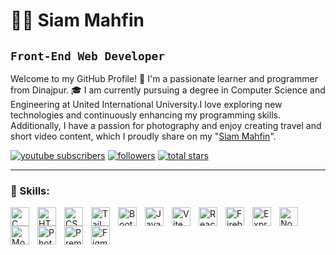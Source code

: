 # 🏄‍♂️ Siam Mahfin


**`Front-End Web Developer`**
---------------------------

Welcome to my GitHub Profile! 👋
I'm a passionate learner and programmer from Dinajpur. 🎓 I am currently pursuing a degree in Computer Science and Engineering at United International University.I love exploring new technologies and continuously enhancing my programming skills. Additionally, I have a passion for photography and enjoy creating travel and short video content, which I proudly share on my "[Siam Mahfin](https://www.youtube.com/@smsiam76)".

   <p align="left">
      <a href="https://www.youtube.com/@smsiam76">
         <img alt="youtube subscribers" title="Subscribe to my YouTube channel" src="https://custom-icon-badges.demolab.com/youtube/channel/subscribers/UC2WHjPDvbE6O328n17ZGcfg?color=%23E05D44&label=SUBSCRIBE&logo=video&logoColor=white&style=for-the-badge&labelColor=CE4630"/></a>  
      <a href="https://github.com/smsiam76?tab=followers">
         <img alt="followers" title="Follow me on Github" src="https://custom-icon-badges.demolab.com/github/followers/ForrestKnight?color=236ad3&labelColor=1155ba&style=for-the-badge&logo=person-add&label=Follow&logoColor=white"/></a>
      <a href="https://github.com/ForrestKnight?tab=repositories&sort=stargazers">
         <img alt="total stars" title="Total stars on GitHub" src="https://custom-icon-badges.demolab.com/github/stars/ForrestKnight?color=55960c&style=for-the-badge&labelColor=488207&logo=star"/></a>
   </p>

---
### 🧰 Skills:

<img align="left" alt="C" width="30px" style="padding-right:10px;" src="https://raw.githubusercontent.com/danielcranney/readme-generator/main/public/icons/skills/c-colored.svg"/>
<img align="left" alt="HTML" width="30px" style="padding-right:10px;" src="https://cdn.jsdelivr.net/gh/devicons/devicon/icons/html5/html5-plain.svg" />
<img align="left" alt="CSS" width="30px" style="padding-right:10px;" src="https://cdn.jsdelivr.net/gh/devicons/devicon/icons/css3/css3-plain.svg" />
<img align="left" alt="Tailwind CSS" width="30px" style="padding-right:10px;" src="https://raw.githubusercontent.com/danielcranney/readme-generator/main/public/icons/skills/tailwindcss-colored.svg" />
<img align="left" alt="Bootstrap" width="30px" style="padding-right:10px;" src="https://raw.githubusercontent.com/danielcranney/readme-generator/main/public/icons/skills/bootstrap-colored.svg" />
<img align="left" alt="JavaScript" width="30px" style="padding-right:10px;" src="https://cdn.jsdelivr.net/gh/devicons/devicon/icons/javascript/javascript-plain.svg" />
<img align="left" alt="Vite" width="30px" style="padding-right:10px;" src="https://raw.githubusercontent.com/danielcranney/readme-generator/main/public/icons/skills/vite-colored.svg" />
<img align="left" alt="React" width="30px" style="padding-right:10px;" src="https://cdn.jsdelivr.net/gh/devicons/devicon/icons/react/react-original.svg" />
<img align="left" alt="Firebase" width="30px" style="padding-right:10px;" src="https://raw.githubusercontent.com/danielcranney/readme-generator/main/public/icons/skills/firebase-colored.svg" />
<img align="left" alt="Express" width="30px" style="padding-right:10px;" src="https://raw.githubusercontent.com/danielcranney/readme-generator/main/public/icons/skills/express-colored.svg" />
<img align="left" alt="Nodejs" width="30px" style="padding-right:10px;" src="https://raw.githubusercontent.com/danielcranney/readme-generator/main/public/icons/skills/nodejs-colored.svg" />
<img align="left" alt="MongoDB" width="30px" style="padding-right:10px;" src="https://raw.githubusercontent.com/danielcranney/readme-generator/main/public/icons/skills/mongodb-colored.svg" />
<img align="left" alt="Photoshop" width="30px" style="padding-right:10px;" src="https://raw.githubusercontent.com/danielcranney/readme-generator/main/public/icons/skills/photoshop-colored.svg" />
<img align="left" alt="Premier Pro" width="30px" style="padding-right:10px;" src="https://raw.githubusercontent.com/danielcranney/readme-generator/main/public/icons/skills/premierepro-colored.svg" />
<img align="left" alt="Figma" width="30px" style="padding-right:10px;" src="https://raw.githubusercontent.com/danielcranney/readme-generator/main/public/icons/skills/figma-colored.svg" />
<br />  
